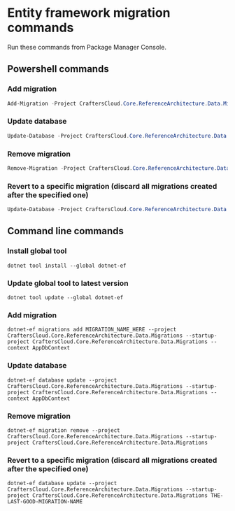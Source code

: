 ﻿# Entity framework migration commands

Run these commands from Package Manager Console.

## Powershell commands

### Add migration

``` powershell
Add-Migration -Project CraftersCloud.Core.ReferenceArchitecture.Data.Migrations -StartUpProject CraftersCloud.Core.ReferenceArchitecture.Data.Migrations -Context AppDbContext -Name MIGRATION_NAME_HERE
```

### Update database

``` powershell
Update-Database -Project CraftersCloud.Core.ReferenceArchitecture.Data.Migrations -StartUpProject CraftersCloud.Core.ReferenceArchitecture.Data.Migrations -Context AppDbContext
```

### Remove migration

``` powershell
Remove-Migration -Project CraftersCloud.Core.ReferenceArchitecture.Data.Migrations -StartUpProject CraftersCloud.Core.ReferenceArchitecture.Data.Migrations
```

### Revert to a specific migration (discard all migrations created after the specified one)

``` powershell
Update-Database -Project CraftersCloud.Core.ReferenceArchitecture.Data.Migrations -StartUpProject CraftersCloud.Core.ReferenceArchitecture.Data.Migrations -Context AppDbContext THE-LAST-GOOD-MIGRATION-NAME
```

## Command line commands

### Install global tool

``` shell
dotnet tool install --global dotnet-ef
```

### Update global tool to latest version

``` shell
dotnet tool update --global dotnet-ef
```

### Add migration

``` shell
dotnet-ef migrations add MIGRATION_NAME_HERE --project CraftersCloud.Core.ReferenceArchitecture.Data.Migrations --startup-project CraftersCloud.Core.ReferenceArchitecture.Data.Migrations --context AppDbContext
```

### Update database

``` shell
dotnet-ef database update --project CraftersCloud.Core.ReferenceArchitecture.Data.Migrations --startup-project CraftersCloud.Core.ReferenceArchitecture.Data.Migrations --context AppDbContext
```

### Remove migration

``` shell
dotnet-ef migration remove --project CraftersCloud.Core.ReferenceArchitecture.Data.Migrations --startup-project CraftersCloud.Core.ReferenceArchitecture.Data.Migrations
```

### Revert to a specific migration (discard all migrations created after the specified one)

``` shell
dotnet-ef database update --project CraftersCloud.Core.ReferenceArchitecture.Data.Migrations --startup-project CraftersCloud.Core.ReferenceArchitecture.Data.Migrations THE-LAST-GOOD-MIGRATION-NAME
```

